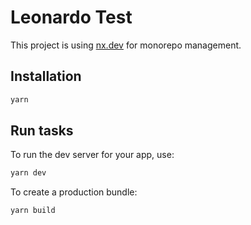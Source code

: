 # Leonardo Test

This project is using [nx.dev](https://nx.dev/) for monorepo management.

## Installation

```sh
yarn
```

## Run tasks

To run the dev server for your app, use:

```sh
yarn dev
```

To create a production bundle:

```sh
yarn build
```
